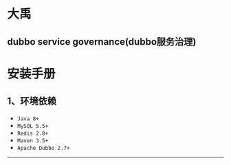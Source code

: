 # 大禹
dubbo service governance(dubbo服务治理)
--- 

# 安装手册

## 1、环境依赖

- `Java 8+`
- `MySQL 5.5+`
- `Redis 2.8+`
- `Maven 3.5+`
- `Apache Dubbo 2.7+`

---
